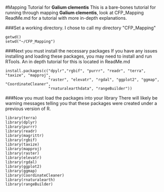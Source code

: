 #Mapping Tutorial for **Galium clementis**
This is a bare-bones tutorial for running through mapping **Galium clementis**, look at CFP_Mapping ReadMe.md for a tutorial with more in-depth explanations.

###Set a working directory.
I chose to call my directory "CFP_Mapping"
```
getwd()
setwd("~/CFP_Mapping")
```
###Next you must install the necessary packages
If you have any issues installing and loading these packages, you may need to install and run RTools. An in depth tutorial for this is located in ReadMe.md
```
install.packages(c("dpylr","rgbif", "purrr", "readr", "terra", "taxize", "mapproj", 
                   "raster", "elevatr", "rgdal", "ggplot2", "ggmap", "CoordinateCleaner", 
                   "rnaturalearthdata", "rangeBuilder"))
```
###Now you must load the packages into your library
There will likely be warning messages telling you that these packages were created under a previous version of R.
```
library(terra)
library(dplyr)
library(purrr)
library(readr)  
library(magrittr) 
library(rgbif) 
library(taxize) 
library(mapproj)
library(raster)
library(elevatr)
library(rgdal)
library(ggplot2)
library(ggmap)
library(CoordinateCleaner)
library(rnaturalearth)
library(rangeBuilder)
```
